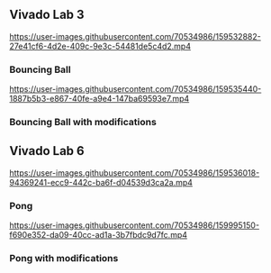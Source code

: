 ## Vivado Lab 3
https://user-images.githubusercontent.com/70534986/159532882-27e41cf6-4d2e-409c-9e3c-54481de5c4d2.mp4
### Bouncing Ball





https://user-images.githubusercontent.com/70534986/159535440-1887b5b3-e867-40fe-a9e4-147ba69593e7.mp4
### Bouncing Ball with modifications



## Vivado Lab 6



https://user-images.githubusercontent.com/70534986/159536018-94369241-ecc9-442c-ba6f-d04539d3ca2a.mp4
### Pong



https://user-images.githubusercontent.com/70534986/159995150-f690e352-da09-40cc-ad1a-3b7fbdc9d7fc.mp4
### Pong with modifications


